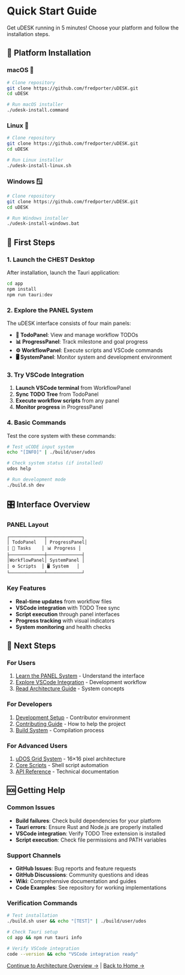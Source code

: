 # Quick Start Guide

Get uDESK running in 5 minutes! Choose your platform and follow the installation steps.

## 🚀 Platform Installation

### macOS 🍎
```bash
# Clone repository
git clone https://github.com/fredporter/uDESK.git
cd uDESK

# Run macOS installer
./udesk-install.command
```

### Linux 🐧
```bash
# Clone repository  
git clone https://github.com/fredporter/uDESK.git
cd uDESK

# Run Linux installer
./udesk-install-linux.sh
```

### Windows 🪟
```bash
# Clone repository
git clone https://github.com/fredporter/uDESK.git
cd uDESK

# Run Windows installer
./udesk-install-windows.bat
```

## 🎯 First Steps

### 1. Launch the CHEST Desktop
After installation, launch the Tauri application:

```bash
cd app
npm install
npm run tauri:dev
```

### 2. Explore the PANEL System
The uDESK interface consists of four main panels:

- **📝 TodoPanel**: View and manage workflow TODOs
- **📊 ProgressPanel**: Track milestone and goal progress  
- **⚙️ WorkflowPanel**: Execute scripts and VSCode commands
- **🖥️ SystemPanel**: Monitor system and development environment

### 3. Try VSCode Integration
1. **Launch VSCode terminal** from WorkflowPanel
2. **Sync TODO Tree** from TodoPanel
3. **Execute workflow scripts** from any panel
4. **Monitor progress** in ProgressPanel

### 4. Basic Commands
Test the core system with these commands:

```bash
# Test uCODE input system
echo "[INFO]" | ./build/user/udos

# Check system status (if installed)
udos help

# Run development mode
./build.sh dev
```

## 🎛️ Interface Overview

### PANEL Layout
```
┌─────────────┬─────────────┐
│ TodoPanel   │ ProgressPanel│
│ 📝 Tasks    │ 📊 Progress │
├─────────────┼─────────────┤
│WorkflowPanel│ SystemPanel │
│ ⚙️ Scripts  │ 🖥️ System   │
└─────────────┴─────────────┘
```

### Key Features
- **Real-time updates** from workflow files
- **VSCode integration** with TODO Tree sync
- **Script execution** through panel interfaces
- **Progress tracking** with visual indicators
- **System monitoring** and health checks

## 🚀 Next Steps

### For Users
1. [Learn the PANEL System](PANEL-System) - Understand the interface
2. [Explore VSCode Integration](VSCode-Integration) - Development workflow
3. [Read Architecture Guide](Architecture) - System concepts

### For Developers  
1. [Development Setup](Development-Setup) - Contributor environment
2. [Contributing Guide](Contributing) - How to help the project
3. [Build System](Build-System) - Compilation process

### For Advanced Users
1. [uDOS Grid System](uDOS-Grid-System) - 16×16 pixel architecture
2. [Core Scripts](Core-Scripts) - Shell script automation
3. [API Reference](API-Reference) - Technical documentation

## 🆘 Getting Help

### Common Issues
- **Build failures**: Check build dependencies for your platform
- **Tauri errors**: Ensure Rust and Node.js are properly installed
- **VSCode integration**: Verify TODO Tree extension is installed
- **Script execution**: Check file permissions and PATH variables

### Support Channels
- **GitHub Issues**: Bug reports and feature requests
- **GitHub Discussions**: Community questions and ideas
- **Wiki**: Comprehensive documentation and guides
- **Code Examples**: See repository for working implementations

### Verification Commands
```bash
# Test installation
./build.sh user && echo "[TEST]" | ./build/user/udos

# Check Tauri setup
cd app && npm run tauri info

# Verify VSCode integration
code --version && echo "VSCode integration ready"
```

[Continue to Architecture Overview →](Architecture) | [Back to Home →](Home)
